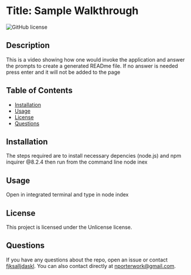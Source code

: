 
# Title: Sample Walkthrough


![GitHub license](https://img.shields.io/badge/license-Unlicense-blue.svg)


## Description

This is a video showing how one would invoke the application and answer the prompts to create a generated READme file. If no answer is needed press enter and it will not be added to the page


## Table of Contents

* [Installation](#installation)
* [Usage](#usage)
* [License](#license)
* [Questions](#questions)


## Installation

The steps required are to install necessary depencies (node.js) and npm inquirer @8.2.4 then run from the command line node inex


## Usage

Open in integrated terminal and type in node index


## License

This project is licensed under the Unlicense license.






## Questions

If you have any questions about the repo, open an issue or contact [fjksalljdaskl](https://github.com/fjksalljdaskl).
You can also contact directly at nporterwork@gmail.com.

